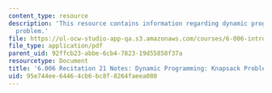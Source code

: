 ```yaml
---
content_type: resource
description: 'This resource contains information regarding dynamic programming: knapsack
  problem.'
file: https://ol-ocw-studio-app-qa.s3.amazonaws.com/courses/6-006-introduction-to-algorithms-fall-2011/95e744ee64464cb6bc8f8264faeea080_MIT6_006F11_rec21.pdf
file_type: application/pdf
parent_uid: 92ffcb23-abbe-6cb4-7823-19d55858f37a
resourcetype: Document
title: '6.006 Recitation 21 Notes: Dynamic Programming: Knapsack Problem'
uid: 95e744ee-6446-4cb6-bc8f-8264faeea080
---
```

